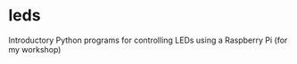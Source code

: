 leds
====

Introductory Python programs for controlling LEDs using a Raspberry Pi (for my workshop)
